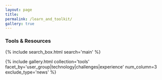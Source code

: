 ```yaml
---
layout: page
title:
permalink: /learn_and_toolkit/
gallery: true
---
```

<h3>Tools & Resources</h3>
<script>
document.body.classList.add('has-sidebar');
</script>
<script type="text/javascript" src="{{ '/assets/js/gallery-filters.js' | relative_url }}"></script>

{% include search_box.html search='main' %}

<div id="active-filters" class="mb-4" style="display: none;">
  <h5>Active Filters:</h5>
  <div id="filter-badges"></div>
  <button id="clear-all-filters" class="btn btn-sm btn-outline-secondary">Clear All</button>
</div>

{% include gallery.html
    collection='tools'
    facet_by='user_group|technology|challenges|experience'
    num_column=3
    exclude_type='news' %}
